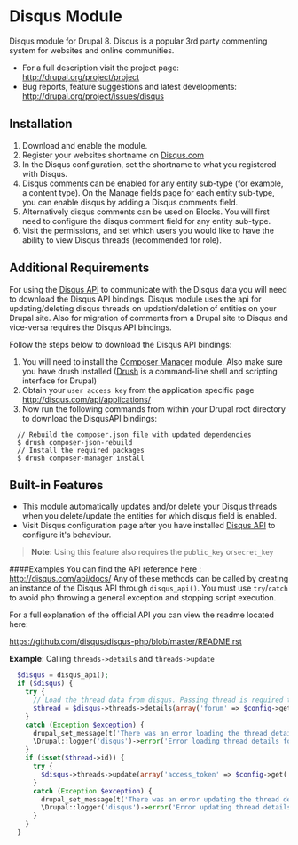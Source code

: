 Disqus Module
=====================

Disqus module for Drupal 8. Disqus is a popular 3rd party commenting system for websites and online communities.

+ For a full description visit the project page: http://drupal.org/project/project
+ Bug reports, feature suggestions and latest developments: http://drupal.org/project/issues/disqus

Installation
----------
1. Download and enable the module.
2. Register your websites shortname on [Disqus.com][1]
3. In the Disqus configuration, set the shortname to what you registered with Disqus.
4. Disqus comments can be enabled for any entity sub-type (for example, a content type). On the Manage fields page for each entity sub-type, you can enable disqus by adding a Disqus comments field.
5. Alternatively disqus comments can be used on Blocks. You will first need to configure the disqus comment field for any entity sub-type.
6. Visit the permissions, and set which users you would like to have the ability to view Disqus threads (recommended for role).

Additional Requirements
--------
For using the [Disqus API][2] to communicate with the Disqus data you will need to download the Disqus API bindings.
Disqus module uses the api for updating/deleting disqus threads on updation/deletion of entities on your Drupal site. Also for migration of comments from a Drupal site to Disqus and vice-versa requires the Disqus API bindings.

Follow the steps below to download the Disqus API bindings:

1. You will need to install the [Composer Manager][3] module. Also make sure you have drush installed ([Drush][4] is a command-line shell and scripting interface for Drupal)
2. Obtain your `user access key` from the application specific page http://disqus.com/api/applications/
3. Now run the following commands from within your Drupal root directory to download the DisqusAPI bindings:

```
  // Rebuild the composer.json file with updated dependencies
  $ drush composer-json-rebuild
  // Install the required packages
  $ drush composer-manager install
```
Built-in Features
-------
- This module automatically updates and/or delete your Disqus threads when you delete/update the entities for which disqus field is enabled.
- Visit Disqus configuration page after you have installed [Disqus API][5] to  configure it's behaviour.

> **Note:** Using this feature also requires the `public_key` or`secret_key`

####Examples
You can find the API reference here : http://disqus.com/api/docs/
Any of these methods can be called by creating an instance of the Disqus API
through `disqus_api()`. You must use `try`/`catch` to avoid php throwing a general exception and stopping script execution.

For a full explanation of the official API you can view the readme located here:

https://github.com/disqus/disqus-php/blob/master/README.rst

**Example**: Calling `threads->details` and `threads->update`
```php
  $disqus = disqus_api();
  if ($disqus) {
    try {
      // Load the thread data from disqus. Passing thread is required to allow the thread:ident call to work correctly. There is a pull request to fix this issue.
      $thread = $disqus->threads->details(array('forum' => $config->get('disqus_domain'), 'thread:ident' => "{$entity->getEntityTypeId()}/{$entity->id()}", 'thread' => '1'));
    }
    catch (Exception $exception) {
      drupal_set_message(t('There was an error loading the thread details from Disqus.'), 'error');
      \Drupal::logger('disqus')->error('Error loading thread details for entity : !identifier. Check your API keys.', array('!identifier' => "{$entity->getEntityTypeId()}/{$entity->id()}"));
    }
    if (isset($thread->id)) {
      try {
        $disqus->threads->update(array('access_token' => $config->get('advanced.disqus_useraccesstoken'), 'thread' => $thread->id, 'forum' => $config->get('disqus_domain'), 'title' => $entity->label(), 'url' => $entity->url('canonical',array('absolute' => TRUE))));
      }
      catch (Exception $exception) {
        drupal_set_message(t('There was an error updating the thread details on Disqus.'), 'error');
        \Drupal::logger('disqus')->error('Error updating thread details for entity : !identifier. Check your user access token.', array('!identifier' => "{$entity->getEntityTypeId()}/{$entity->id()}"));
      }
    }
  }
```
  [1]: disqus.com
  [2]: https://disqus.com/api/docs/
  [3]: https://www.drupal.org/project/composer_manager
  [4]: https://github.com/drush-ops/drush
  [5]: #additional-requirements
